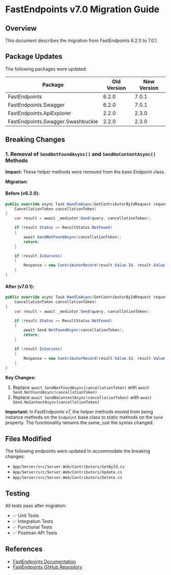 # FastEndpoints v7.0 Migration Guide

## Overview

This document describes the migration from FastEndpoints 6.2.0 to 7.0.1.

## Package Updates

The following packages were updated:

| Package | Old Version | New Version |
|---------|-------------|-------------|
| FastEndpoints | 6.2.0 | 7.0.1 |
| FastEndpoints.Swagger | 6.2.0 | 7.0.1 |
| FastEndpoints.ApiExplorer | 2.2.0 | 2.3.0 |
| FastEndpoints.Swagger.Swashbuckle | 2.2.0 | 2.3.0 |

## Breaking Changes

### 1. Removal of `SendNotFoundAsync()` and `SendNoContentAsync()` Methods

**Impact:** These helper methods were removed from the base Endpoint class.

**Migration:**

#### Before (v6.2.0):
```csharp
public override async Task HandleAsync(GetContributorByIdRequest request,
    CancellationToken cancellationToken)
{
    var result = await _mediator.Send(query, cancellationToken);

    if (result.Status == ResultStatus.NotFound)
    {
        await SendNotFoundAsync(cancellationToken);
        return;
    }

    if (result.IsSuccess)
    {
        Response = new ContributorRecord(result.Value.Id, result.Value.Name, result.Value.PhoneNumber);
    }
}
```

#### After (v7.0.1):
```csharp
public override async Task HandleAsync(GetContributorByIdRequest request,
    CancellationToken cancellationToken)
{
    var result = await _mediator.Send(query, cancellationToken);

    if (result.Status == ResultStatus.NotFound)
    {
        await Send.NotFoundAsync(cancellationToken);
        return;
    }

    if (result.IsSuccess)
    {
        Response = new ContributorRecord(result.Value.Id, result.Value.Name, result.Value.PhoneNumber);
    }
}
```

**Key Changes:**
1. Replace `await SendNotFoundAsync(cancellationToken)` with `await Send.NotFoundAsync(cancellationToken)`
2. Replace `await SendNoContentAsync(cancellationToken)` with `await Send.NoContentAsync(cancellationToken)`

**Important:** In FastEndpoints v7, the helper methods moved from being instance methods on the `Endpoint` base class to static methods on the `Send` property. The functionality remains the same, just the syntax changed.

## Files Modified

The following endpoints were updated to accommodate the breaking changes:

- `App/Server/src/Server.Web/Contributors/GetById.cs`
- `App/Server/src/Server.Web/Contributors/Update.cs`
- `App/Server/src/Server.Web/Contributors/Delete.cs`

## Testing

All tests pass after migration:
- ✅ Unit Tests
- ✅ Integration Tests
- ✅ Functional Tests
- ✅ Postman API Tests

## References

- [FastEndpoints Documentation](https://fast-endpoints.com/)
- [FastEndpoints GitHub Repository](https://github.com/FastEndpoints/FastEndpoints)
